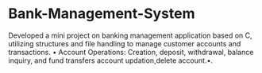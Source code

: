 # Bank-Management-System
Developed a mini project on banking management application based on C, utilizing structures and file handling to manage customer accounts and transactions.  • Account Operations: Creation, deposit, withdrawal, balance inquiry, and fund transfers  account updation,delete account.•. 

